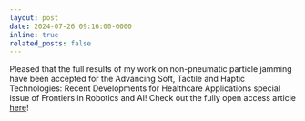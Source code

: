 ```yaml
---
layout: post
date: 2024-07-26 09:16:00-0000
inline: true
related_posts: false
---
```


Pleased that the full results of my work on non-pneumatic particle jamming have been accepted for the Advancing Soft, Tactile and Haptic Technologies: Recent Developments for Healthcare Applications special issue of Frontiers in Robotics and AI! Check out the fully open access article [here](https://www.frontiersin.org/journals/robotics-and-ai/articles/10.3389/frobt.2024.1404543/abstract)!